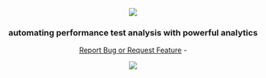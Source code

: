 <!-- LOGO -->
<p align="center">
  <img src="https://www.google.com/url?sa=i&url=https%3A%2F%2Fpixabay.com%2Fvectors%2Fbayesian-statistics-bell-curve-2889576%2F&psig=AOvVaw1c3jr1ss8rnUM37Exqdft7&ust=1630619392758000&source=images&cd=vfe&ved=0CAsQjRxqFwoTCLCemOPg3vICFQAAAAAdAAAAABAJ"/>
</p>

<!-- TAG LINE -->
<h3 align="center">automating performance test analysis with powerful analytics</h3>
<p align="center">
    <a href="https://github.com/JoeyHendricks/automated-performance-test-result-analysis/issues">Report Bug or Request Feature</a> -
</p>

<!-- BADGES -->
<div align="center">
<a href="https://www.linkedin.com/in/joey-hendricks/"><img src="https://img.shields.io/badge/-LinkedIn-black.svg?style=for-the-badge&logo=linkedin&colorB=555"></a>
</div>
<br>